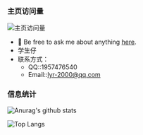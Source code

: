 ###  主页访问量

![主页访问量](https://count.getloli.com/get/@lyr-2000.github.readme)


- 💬 Be free to ask me about anything [here](https://github.com/lyr-2000/lyr-2000/issues).
- 学生仔
- 联系方式：
  - QQ::1957476540
  - Email::lyr-2000@qq.com

 
### 信息统计
![Anurag's github stats](https://github-readme-stats.vercel.app/api?username=lyr-2000&show_icons=true&theme=synthwave)

![Top Langs](https://github-readme-stats.vercel.app/api/top-langs/?username=lyr-2000&hide=css,scss,js,kotlin,c,cpp,html)

 





